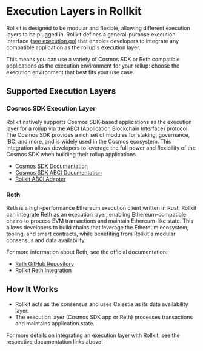 # Execution Layers in Rollkit

Rollkit is designed to be modular and flexible, allowing different execution layers to be plugged in. Rollkit defines a general-purpose execution interface ([see execution.go](https://github.com/rollkit/rollkit/blob/main/core/execution/execution.go)) that enables developers to integrate any compatible application as the rollup's execution layer.

This means you can use a variety of Cosmos SDK or Reth compatible applications as the execution environment for your rollup: choose the execution environment that best fits your use case.

## Supported Execution Layers

### Cosmos SDK Execution Layer

Rollkit natively supports Cosmos SDK-based applications as the execution layer for a rollup via the ABCI (Application Blockchain Interface) protocol. The Cosmos SDK provides a rich set of modules for staking, governance, IBC, and more, and is widely used in the Cosmos ecosystem. This integration allows developers to leverage the full power and flexibility of the Cosmos SDK when building their rollup applications.

- [Cosmos SDK Documentation](https://docs.cosmos.network/)
- [Cosmos SDK ABCI Documentation](https://docs.cosmos.network/main/build/abci/introduction)
- [Rollkit ABCI Adapter](https://github.com/rollkit/go-execution-abci)

### Reth

Reth is a high-performance Ethereum execution client written in Rust. Rollkit can integrate Reth as an execution layer, enabling Ethereum-compatible chains to process EVM transactions and maintain Ethereum-like state. This allows developers to build chains that leverage the Ethereum ecosystem, tooling, and smart contracts, while benefiting from Rollkit's modular consensus and data availability.

For more information about Reth, see the official documentation:

- [Reth GitHub Repository](https://github.com/paradigmxyz/reth)
- [Rollkit Reth Integration](https://github.com/rollkit/lumen)

## How It Works

- Rollkit acts as the consensus and uses Celestia as its data availability layer.
- The execution layer (Cosmos SDK app or Reth) processes transactions and maintains application state.

For more details on integrating an execution layer with Rollkit, see the respective documentation links above.
